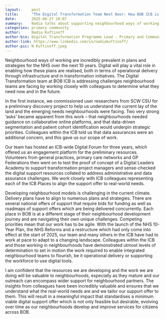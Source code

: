 ```yaml
---
layout:     post
title:      "The Digital Transformation Team Next Door: How BOB ICB is supporting Neighbourhood ways of working as it develops"
date:       2025-08-27 10:07
summary:    Nadia talks about supporting neighbourhood ways of working
categories: primary community 
author:     Nadia Kuftinoff
author-bio: Digital Transformation Programme Lead - Primary and Community
author-link: https://www.linkedin.com/in/nadiakuftinoff/
author-pic: N Kuftinoff.jpeg
---
```


Neighbourhood ways of working are incredibly prevalent in plans and strategies for the NHS over the next 10 years. Digital will play a vital role in enabling how these plans are realised, both in terms of operational delivery through infrastructure and in transformation initiatives. The Digital Transformation team at BOB ICB is addressing challenges neighbourhood teams are facing by working closely with colleagues to determine what they need now and in the future.

In the first instance, we commissioned user researchers from SCW CSU for a preliminary discovery project to help us understand the current lay of the land and the emerging needs neighbourhoods were facing. Two very strong ‘asks’ became apparent from this work – that neighbourhoods needed guidance on collaborative online platforms, and that data-driven segmentation and patient cohort identification would underpin strategic priorities. Colleagues within the ICB told us that data assurances were an additional concern, and this gave us our scope of work.

Our team has hosted an ICB-wide Digital Forum for three years, which offered us an engagement platform for the preliminary resources. Volunteers from general practices, primary care networks and GP Federations then went on to test the proof of concept of a Digital Leaders Academy to support transformation project managers and sense-checked the digital support resources collated to address administrative and data assurance challenges. We work closely with ICB colleagues representing each of the ICB Places to align the support offer to real-world needs. 

Developing neighbourhood models is challenging in the current climate. Delivery plans have to align to numerous plans and strategies. There are several national offers of support that require bids for funding as well as roadmaps of support offers which are being delivered concurrently. Each place in BOB is at a different stage of their neighbourhood development journey and are navigating their own unique challenges. Competing priorities mean that our work has to be agile. With the launch of the NHS 10-Year Plan, the NHS Reforms and a restructure which had only come into effect at the start of 2025, our team and many others in the ICB have had to work at pace to adapt to a changing landscape. Colleagues within the ICB and those working in neighbourhoods have demonstrated utmost levels of determination to set in motion the work required to enable integrated neighbourhood teams to flourish, be it operational delivery or supporting the workforce to use digital tools.

I am confident that the resources we are developing and the work we are doing will be valuable to neighbourhoods, especially as they mature and our outreach can encompass wider support for neighbourhood partners. The insights from colleagues have been incredibly valuable and ensures that we understand what the real-world needs are and we tailor our support offer to them. This will result in a meaningful impact that standardises a minimum viable digital support offer which is not only feasible but desirable, evolving over time as our neighbourhoods develop and improve services for citizens across BOB. 

